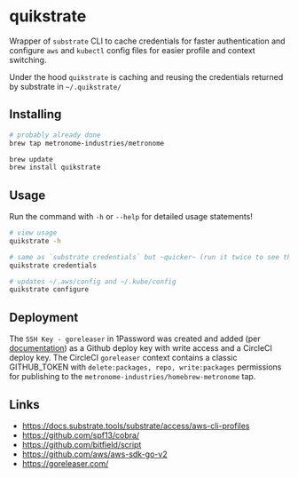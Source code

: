 # quikstrate

Wrapper of `substrate` CLI to cache credentials for faster authentication and configure `aws` and `kubectl` config files for easier profile and context switching.

Under the hood `quikstrate` is caching and reusing the credentials returned by substrate in `~/.quikstrate/`

## Installing

```bash
# probably already done
brew tap metronome-industries/metronome

brew update
brew install quikstrate
```

## Usage

Run the command with `-h` or `--help` for detailed usage statements!

```bash
# view usage
quikstrate -h

# same as `substrate credentials` but ~quicker~ (run it twice to see the difference)
quikstrate credentials

# updates ~/.aws/config and ~/.kube/config
quikstrate configure
```

## Deployment

The `SSH Key - goreleaser` in 1Password was created and added (per [documentation](https://circleci.com/docs/github-integration/#create-additional-github-ssh-keys)) as a Github deploy key with write access and a CircleCI deploy key.  The CircleCI `goreleaser` context contains a classic GITHUB_TOKEN with `delete:packages, repo, write:packages` permissions
for publishing to the `metronome-industries/homebrew-metronome` tap.

## Links

* <https://docs.substrate.tools/substrate/access/aws-cli-profiles>
* <https://github.com/spf13/cobra/>
* <https://github.com/bitfield/script>
* <https://github.com/aws/aws-sdk-go-v2>
* <https://goreleaser.com/>
